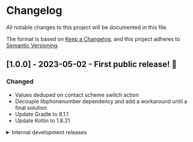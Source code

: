 # Changelog
All notable changes to this project will be documented in this file.

The format is based on [Keep a Changelog](https://keepachangelog.com/en/1.0.0/),
and this project adheres to [Semantic Versioning](https://semver.org/spec/v2.0.0.html).

## [1.0.0] - 2023-05-02 - First public release! 🎉
### Changed
- Values deduped on contact scheme switch action
- Decouple libphonenumber dependency and add a workaround until a final solution
- Update Gradle to 8.1.1
- Update Kotlin to 1.8.21

<details>
  <summary>Internal development releases</summary>

## [0.16.2] - 2023-04-04
### Added
- Dependabot auto dependency check for github-actions
### Changed
- Refined Overpass timeout handling
- Update Kotlin to 1.8.20

## [0.16.1] - 2023-02-25
### Changed
- Fix ContactSchemeSwitchAction
  - now the undo action is working
  - data layer remove no longer breaks the menu
- Fix GitHub release process
- Update Kotlin to 1.8.10
- Update Gradle to 7.6.1
- Bump JOSM compile version to r18678

## [0.16.0] - 2023-01-01
### Added
- Hungarian translation
### Changed
- Fixed the name of the plugin, it's called `phonenumber` from now on
- Update Kotlin to 1.8.0

## [0.15.0] - 2022-11-06
### Changed
- Update project dependencies
- Bump JOSM compile version to r18583
- Update Kotlin to 1.7.20
### Added
- Contact scheme switch action to tag menu

## [0.14.3] - 2022-06-06
### Changed
- Update project dependencies
- Bump JOSM compile version to r18463

## [0.14.2] - 2022-04-07
### Changed
- Update Kotlin to 1.6.20

## [0.14.1] - 2022-04-02
### Changed
- Update project dependencies
- Bump JOSM compile version to r18387

## [0.14.0] - 2022-02-22
### Changed
- Added suffixed key check (e.g. `phone_2`) - 0c7ec9a1

## [0.13.0] - 2022-01-26
### Changed
- Enabled forceful contact scheme switch
  - Added BooleanProperty for behaviour setting

## [0.12.1] - 2022-01-19
### Changed
- Disable JOSM bug #21446 workaround as the proposed fix works

## [0.12.0] - 2022-01-02
### Added
- A nice download icon
- git commit hash to the version number
### Changed
- The download action is fixed in the toolbar, reappears after restart even if removed.
  This is a workaround for a JOSM bug, see [#21446](https://josm.openstreetmap.de/ticket/21446)
- Switched to Oracle Linux 8 [GitlabCI]

## [0.11.0] - 2022-01-01
### Added
- Download action to the toolbar for downloading objects in the current
  map view

## [0.10.2] - 2021-12-24
### Changed
- Gradle wrapper updated to 7.3.3 (fix Log4j vulnerabilities)

## [0.10.1] - 2021-12-14
### Changed
- Kotlin upgraded to 1.6.10
- Packed Kotlin runtime into JAR for compatibility

## [0.10.0] - 2021-12-05
### Added
- added duplicate removal (see #2)
- added tagging scheme change ability to `contact:` prefix scheme
### Changed
- reworked the internals to make it more robust
- Gradle wrapper updated to 7.3.1
- Kotlin upgraded to 1.6.0

## [0.6.3] - 2021-04-03
### Changed
- Tweaked number matching regex
- Kotlin upgraded to 1.4.32
- Gradle wrapper updated to 6.8.3
- TestNG updated to 7.4.0

## [0.6.2] - 2021-02-16
### Changed
- Kotlin upgraded to 1.4.30

## [0.6.1] - 2021-01-13
### Changed
- Fixed number keys splitting
- Fixed autofix preference loading

## [0.6.0] - 2021-01-11
### Changed
- Code completely rewritten in Kotlin
- Fixed autofix preference saving
- Fixed the autofix tag deletion bug
- Only show beautify warning when autofix explicitly enabled

### Removed
- Apache Commons dependency
- JetBrains Annotations dependency

## [0.5.4] - 2021-01-10
### Added
- Version string at the end of the JAR file
- README.md
- This changelog file
- MIT license
### Changed
- Migrated Gradle build script from Groovy to Kotlin
</details>

[comment]: <> (### Removed)

[comment]: <> (- Section about "changelog" vs "CHANGELOG".)